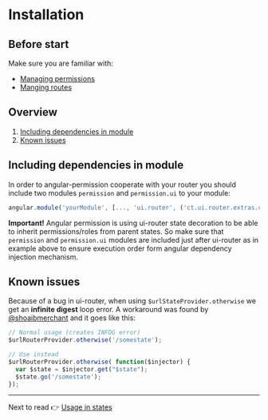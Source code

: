 Installation
============================

Before start
----------------------------

Make sure you are familiar with:
- [Managing permissions](https://github.com/Narzerus/angular-permission/blob/development/docs/1-manging-permissions.md)   
- [Manging routes](https://github.com/Narzerus/angular-permission/blob/development/docs/2-manging-roles.md)   

Overview
----------------------------

1. [Including dependencies in module](https://github.com/Narzerus/angular-permission/blob/development/docs/ui-router/1-installation.md)
2. [Known issues](https://github.com/Narzerus/angular-permission/blob/development/docs/ui-router/1-installation.md#known-issues)


Including dependencies in module
----------------------------

In order to angular-permission cooperate with your router you should include two modules `permission` and `permission.ui` to your module:

```javascript
angular.module('yourModule', [..., 'ui.router', ('ct.ui.router.extras.core',) 'permission', 'permission.ui',  ...]);
```

**Important!** Angular permission is using ui-router state decoration to be able to inherit permissions/roles from parent states. 
So make sure that `permission` and `permission.ui` modules are included just after ui-router as in example above to ensure execution order form angular dependency injection mechanism.

Known issues
----------------------------

Because of a bug in ui-router, when using `$urlStateProvider.otherwise` we get an **infinite digest** loop error.
A workaround was found by [@shoaibmerchant](https://github.com/shoaibmerchant) and it goes like this:

```javascript
// Normal usage (creates INFDG error)
$urlRouterProvider.otherwise('/somestate');

// Use instead
$urlRouterProvider.otherwise( function($injector) {
  var $state = $injector.get("$state");
  $state.go('/somestate');
});
```

----------------------------

Next to read :point_right: [Usage in states](https://github.com/Narzerus/angular-permission/blob/development/docs/ui-router/2-usage-in-states.md)